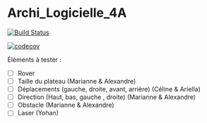 # Archi_Logicielle_4A
[![Build Status](https://travis-ci.com/ariellalevy/Archi_Logicielle_4A.svg?branch=master)](https://travis-ci.com/ariellalevy/Archi_Logicielle_4A)

[![codecov](https://codecov.io/gh/ariellalevy/Archi_Logicielle_4A/branch/master/graph/badge.svg)](https://codecov.io/gh/ariellalevy/Archi_Logicielle_4A)


Éléments à tester :

- [ ] Rover
- [ ] Taille du plateau (Marianne & Alexandre)
- [ ] Déplacements (gauche, droite, avant, arrière) (Céline & Ariella)
- [ ] Direction (Haut, bas, gauche , droite) (Marianne & Alexandre)
- [ ] Obstacle (Marianne & Alexandre)
- [ ] Laser (Yohan)
